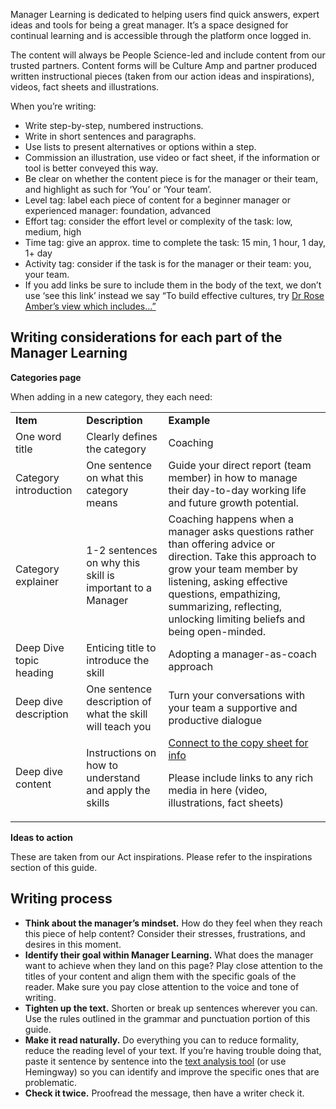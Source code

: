 Manager Learning is dedicated to helping users find quick answers, expert ideas and tools for being a great manager. It’s a space designed for continual learning and is accessible through the platform once logged in. 

The content will always be People Science-led and include content from our trusted partners. Content forms will be Culture Amp and partner produced written instructional pieces (taken from our action ideas and inspirations), videos, fact sheets and illustrations. 

When you’re writing:



*   Write step-by-step, numbered instructions.
*   Write in short sentences and paragraphs.
*   Use lists to present alternatives or options within a step.
*   Commission an illustration, use video or fact sheet, if the information or tool is better conveyed this way. 
*   Be clear on whether the content piece is for the manager or their team, and highlight as such for ‘You’ or ‘Your team’.
*   Level tag: label each piece of content for a beginner manager or experienced manager: foundation, advanced
*   Effort tag: consider the effort level or complexity of the task: low, medium, high
*   Time tag: give an approx. time to complete the task: 15 min, 1 hour, 1 day, 1+ day
*   Activity tag: consider if the task is for the manager or their team: you, your team.
*   If you add links be sure to include them in the body of the text, we don’t use ‘see this link’ instead we say “To build effective cultures, try <span style="text-decoration:underline;"><span style="text-decoration:underline;">Dr Rose Amber’s view</span> which includes…”


## **Writing considerations for each part of the Manager Learning**

**Categories page**

When adding in a new category, they each need: 


<table>
  <tr>
   <td><strong>Item</strong>
   </td>
   <td><strong>Description</strong>
   </td>
   <td><strong>Example</strong>
   </td>
  </tr>
  <tr>
   <td>One word title
   </td>
   <td>Clearly defines the category
   </td>
   <td>Coaching
   </td>
  </tr>
  <tr>
   <td>Category introduction
   </td>
   <td>One sentence on what this category means
   </td>
   <td>Guide your direct report (team member) in how to manage their day-to-day working life and future growth potential.
   </td>
  </tr>
  <tr>
   <td>Category explainer
   </td>
   <td>1-2 sentences on why this skill is important to a Manager
   </td>
   <td>Coaching happens when a manager asks questions rather than offering advice or direction. Take this approach to grow your team member by listening, asking effective questions, empathizing, summarizing, reflecting, unlocking limiting beliefs and being open-minded.
   </td>
  </tr>
  <tr>
   <td>Deep Dive topic heading
   </td>
   <td>Enticing title to introduce the skill
   </td>
   <td>Adopting a manager-as-coach approach
   </td>
  </tr>
  <tr>
   <td>Deep dive description
   </td>
   <td>One sentence description of what the skill will teach you
   </td>
   <td>Turn your conversations with your team a supportive and productive dialogue
   </td>
  </tr>
  <tr>
   <td>Deep dive content
   </td>
   <td>Instructions on how to understand and apply the skills
   </td>
   <td><a href="https://docs.google.com/spreadsheets/d/1dTBsJ1dvOIsH59vdLkIkiPjxDZYVdOlrXrFL_4KyYQ0/edit#gid=1375942936">Connect to the copy sheet for info </a>
<p>
Please include links to any rich media in here (video, illustrations, fact sheets)
   </td>
  </tr>
</table>


**Ideas to action**

These are taken from our Act inspirations. Please refer to the inspirations section of this guide.


## **Writing process**



*   **Think about the manager’s mindset.** How do they feel when they reach this piece of help content? Consider their stresses, frustrations, and desires in this moment.
*   **Identify their goal within Manager Learning.** What does the manager want to achieve when they land on this page? Play close attention to the titles of your content and align them with the specific goals of the reader. Make sure you pay close attention to the voice and tone of writing.
*   **Tighten up the text.** Shorten or break up sentences wherever you can. Use the rules outlined in the grammar and punctuation portion of this guide.
*   **Make it read naturally.** Do everything you can to reduce formality, reduce the reading level of your text. If you’re having trouble doing that, paste it sentence by sentence into the [text analysis tool](https://www.webpagefx.com/tools/read-able/) (or use Hemingway) so you can identify and improve the specific ones that are problematic.
*   **Check it twice.** Proofread the message, then have a writer check it.